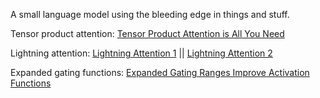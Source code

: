 A small language model using the bleeding edge in things and stuff.

Tensor product attention: [Tensor Product Attention is All You Need](https://arxiv.org/abs/2501.06425)

Lightning attention: [Lightning Attention 1](https://arxiv.org/abs/2405.17381) || [Lightning Attention 2](https://arxiv.org/abs/2401.04658)

Expanded gating functions: [Expanded Gating Ranges Improve Activation Functions](https://arxiv.org/pdf/2405.20768)
